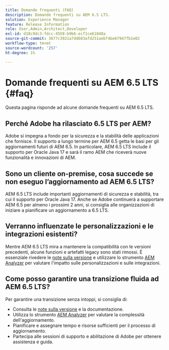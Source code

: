 ```yaml
---
title: Domande frequenti (FAQ)
description: Domande frequenti su AEM 6.5 LTS.
solution: Experience Manager
feature: Release Information
role: User,Admin,Architect,Developer
exl-id: d18c9dc3-fdcc-4558-b9b6-ecf1ce61048a
source-git-commit: 3677c3921a7dd603afd251aebf4be67947fb1e02
workflow-type: tm+mt
source-wordcount: '257'
ht-degree: 1%

---
```


# Domande frequenti su AEM 6.5 LTS {#faq}

Questa pagina risponde ad alcune domande frequenti su AEM 6.5 LTS.

## Perché Adobe ha rilasciato 6.5 LTS per AEM?

Adobe si impegna a fondo per la sicurezza e la stabilità delle applicazioni che fornisce. Il supporto a lungo termine per AEM 6.5 getta le basi per gli aggiornamenti futuri di AEM 6.5. In particolare, AEM 6.5 LTS include il supporto per Oracle Java 17 e sarà il ramo AEM che riceverà nuove funzionalità e innovazioni di AEM.

## Sono un cliente on-premise, cosa succede se non eseguo l’aggiornamento ad AEM 6.5 LTS?

AEM 6.5 LTS include importanti aggiornamenti di sicurezza e stabilità, tra cui il supporto per Oracle Java 17. Anche se Adobe continuerà a supportare AEM 6.5 per almeno i prossimi 2 anni, si consiglia alle organizzazioni di iniziare a pianificare un aggiornamento a 6.5 LTS.

## Verranno influenzate le personalizzazioni e le integrazioni esistenti?

Mentre AEM 6.5 LTS mira a mantenere la compatibilità con le versioni precedenti, alcune funzioni e artefatti legacy sono stati rimossi.
È essenziale rivedere le [note sulla versione](/help/release-notes/release-notes.md#deprecated-and-removed-features) e utilizzare lo strumento [AEM Analyzer](/help/sites-deploying/aem-analyzer.md) per valutare l&#39;impatto sulle personalizzazioni e sulle integrazioni.

## Come posso garantire una transizione fluida ad AEM 6.5 LTS?

Per garantire una transizione senza intoppi, si consiglia di:

* Consulta le [note sulla versione](/help/release-notes/release-notes.md) e la documentazione.
* Utilizza lo strumento [AEM Analyzer](/help/sites-deploying/aem-analyzer.md) per valutare la complessità dell&#39;aggiornamento.
* Pianificare e assegnare tempo e risorse sufficienti per il processo di aggiornamento.
* Partecipa alle sessioni di supporto e abilitazione di Adobe per ottenere assistenza e guida.
